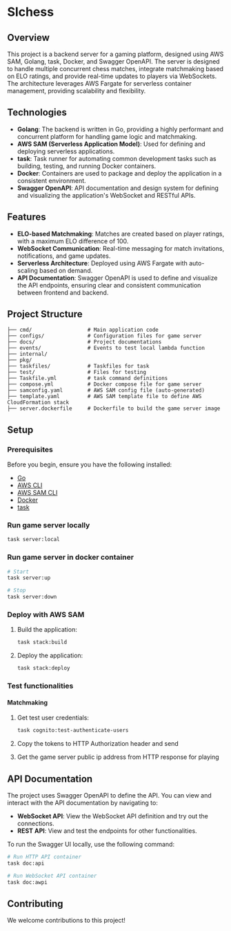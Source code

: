 # Slchess

## Overview

This project is a backend server for a gaming platform, designed using AWS SAM, Golang, task, Docker, and Swagger OpenAPI. The server is designed to handle multiple concurrent chess matches, integrate matchmaking based on ELO ratings, and provide real-time updates to players via WebSockets. The architecture leverages AWS Fargate for serverless container management, providing scalability and flexibility.

## Technologies

- **Golang**: The backend is written in Go, providing a highly performant and concurrent platform for handling game logic and matchmaking.
- **AWS SAM (Serverless Application Model)**: Used for defining and deploying serverless applications.
- **task**: Task runner for automating common development tasks such as building, testing, and running Docker containers.
- **Docker**: Containers are used to package and deploy the application in a consistent environment.
- **Swagger OpenAPI**: API documentation and design system for defining and visualizing the application's WebSocket and RESTful APIs.

## Features

- **ELO-based Matchmaking**: Matches are created based on player ratings, with a maximum ELO difference of 100.
- **WebSocket Communication**: Real-time messaging for match invitations, notifications, and game updates.
- **Serverless Architecture**: Deployed using AWS Fargate with auto-scaling based on demand.
- **API Documentation**: Swagger OpenAPI is used to define and visualize the API endpoints, ensuring clear and consistent communication between frontend and backend.

## Project Structure

```
├── cmd/                  # Main application code
├── configs/              # Configuration files for game server
├── docs/                 # Project documentations
├── events/               # Events to test local lambda function
├── internal/
├── pkg/
├── taskfiles/            # Taskfiles for task
├── test/                 # Files for testing
├── Taskfile.yml          # task command definitions
├── compose.yml           # Docker compose file for game server
├── samconfig.yaml        # AWS SAM config file (auto-generated)
├── template.yaml         # AWS SAM template file to define AWS CloudFormation stack
├── server.dockerfile     # Dockerfile to build the game server image
```

## Setup

### Prerequisites

Before you begin, ensure you have the following installed:

- [Go](https://golang.org/doc/install)
- [AWS CLI](https://aws.amazon.com/cli/)
- [AWS SAM CLI](https://aws.amazon.com/serverless/sam/)
- [Docker](https://www.docker.com/products/docker-desktop)
- [task](https://taskfile.dev/)

### Run game server locally

```bash
task server:local
```

### Run game server in docker container

```bash
# Start
task server:up

# Stop
task server:down
```

### Deploy with AWS SAM

1. Build the application:

   ```bash
   task stack:build
   ```

2. Deploy the application:

   ```bash
   task stack:deploy
   ```

### Test functionalities

#### Matchmaking

1. Get test user credentials:

   ```bash
   task cognito:test-authenticate-users
   ```

2. Copy the tokens to HTTP Authorization header and send
3. Get the game server public ip address from HTTP response for playing

## API Documentation

The project uses Swagger OpenAPI to define the API. You can view and interact with the API documentation by navigating to:

- **WebSocket API**: View the WebSocket API definition and try out the connections.
- **REST API**: View and test the endpoints for other functionalities.

To run the Swagger UI locally, use the following command:

```bash
# Run HTTP API container
task doc:api

# Run WebSocket API container
task doc:awpi
```

## Contributing

We welcome contributions to this project!
